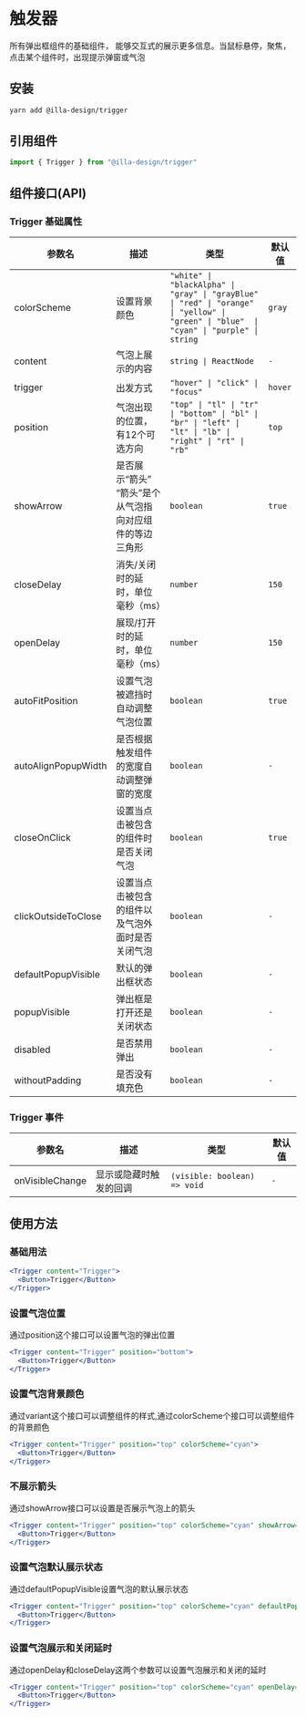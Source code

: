 # 触发器

所有弹出框组件的基础组件， 能够交互式的展示更多信息。当鼠标悬停，聚焦，点击某个组件时，出现提示弹窗或气泡

## 安装

```bash
yarn add @illa-design/trigger
```

## 引用组件

```jsx
import { Trigger } from "@illa-design/trigger"
```

## 组件接口(API)

### Trigger 基础属性

| 参数名              | 描述                                                    | 类型                                                         | 默认值  |
| ------------------- | ------------------------------------------------------- | ------------------------------------------------------------ | ------- |
| colorScheme         | 设置背景颜色                                            | `"white" \| "blackAlpha" \| "gray" \| "grayBlue" \| "red" \| "orange" \| "yellow" \| "green" \| "blue"  \| "cyan" \| "purple" \| string` | `gray`  |
| content             | 气泡上展示的内容                                        | `string \| ReactNode`                                        | `-`     |
| trigger             | 出发方式                                                | `"hover" \| "click" \| "focus"`                              | `hover` |
| position            | 气泡出现的位置，有12个可选方向                          | `"top" \| "tl" \| "tr" \| "bottom" \| "bl" \| "br" \| "left" \| "lt" \| "lb" \| "right" \| "rt" \| "rb"` | `top`   |
| showArrow           | 是否展示“箭头” “箭头”是个从气泡指向对应组件的等边三角形 | `boolean`                                                    | `true`  |
| closeDelay          | 消失/关闭时的延时，单位毫秒（ms）                       | `number`                                                     | `150`   |
| openDelay           | 展现/打开时的延时，单位毫秒（ms）                       | `number`                                                     | `150`   |
| autoFitPosition     | 设置气泡被遮挡时自动调整气泡位置                        | `boolean`                                                    | `true`  |
| autoAlignPopupWidth | 是否根据触发组件的宽度自动调整弹窗的宽度                | `boolean`                                                    | `-`     |
| closeOnClick        | 设置当点击被包含的组件时是否关闭气泡                    | `boolean`                                                    | `true`  |
| clickOutsideToClose | 设置当点击被包含的组件以及气泡外面时是否关闭气泡                    | `boolean`                                                    | `-`  |
| defaultPopupVisible | 默认的弹出框状态                                        | `boolean`                                                    | `-`     |
| popupVisible        | 弹出框是打开还是关闭状态                                | `boolean`                                                    | `-`     |
| disabled            | 是否禁用弹出                                            | `boolean`                                                    | `-`     |
| withoutPadding      | 是否没有填充色                                           | `boolean`                                                    | `-`     |


### Trigger 事件

| 参数名          | 描述                   | 类型                         | 默认值 |
| --------------- | ---------------------- | ---------------------------- | ------ |
| onVisibleChange | 显示或隐藏时触发的回调 | `(visible: boolean) => void` | `-`    |



## 使用方法

### 基础用法

```jsx
<Trigger content="Trigger">
  <Button>Trigger</Button>
</Trigger>
```

### 设置气泡位置

通过position这个接口可以设置气泡的弹出位置

```jsx
<Trigger content="Trigger" position="bottom">
  <Button>Trigger</Button>
</Trigger>
```

### 设置气泡背景颜色

通过variant这个接口可以调整组件的样式,通过colorScheme个接口可以调整组件的背景颜色

```jsx
<Trigger content="Trigger" position="top" colorScheme="cyan">
  <Button>Trigger</Button>
</Trigger>
```

### 不展示箭头

通过showArrow接口可以设置是否展示气泡上的箭头

```jsx
<Trigger content="Trigger" position="top" colorScheme="cyan" showArrow={false}>
  <Button>Trigger</Button>
</Trigger>
```

### 设置气泡默认展示状态

通过defaultPopupVisible设置气泡的默认展示状态

```jsx
<Trigger content="Trigger" position="top" colorScheme="cyan" defaultPopupVisible>
  <Button>Trigger</Button>
</Trigger>
```

### 设置气泡展示和关闭延时

通过openDelay和closeDelay这两个参数可以设置气泡展示和关闭的延时

```jsx
<Trigger content="Trigger" position="top" colorScheme="cyan" openDelay={1000} closeDelay={1000}>
  <Button>Trigger</Button>
</Trigger>
```

